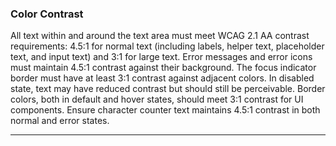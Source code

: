 ### Color Contrast
All text within and around the text area must meet WCAG 2.1 AA contrast requirements: 4.5:1 for normal text (including labels, helper text, placeholder text, and input text) and 3:1 for large text. Error messages and error icons must maintain 4.5:1 contrast against their background. The focus indicator border must have at least 3:1 contrast against adjacent colors. In disabled state, text may have reduced contrast but should still be perceivable. Border colors, both in default and hover states, should meet 3:1 contrast for UI components. Ensure character counter text maintains 4.5:1 contrast in both normal and error states.

---